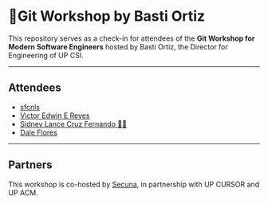 # 🚀Git Workshop by Basti Ortiz

This repository serves as a check-in for attendees of the **Git Workshop for Modern Software Engineers** hosted by Basti Ortiz, the Director for Engineering of UP CSI.

---
## Attendees
* [sfcnls](https://github.com/sfcnls/)
* [Victor Edwin E Reyes](https://github.com/VeeIsForVanana)
* [Sidney Lance Cruz Fernando 🤩🙏](https://github.com/slcfernando)
* [Dale Flores](https://github.com/exos7)
---
## Partners
This workshop is co-hosted by [Secuna](https://secuna.io), in partnership with UP CURSOR and UP ACM.
